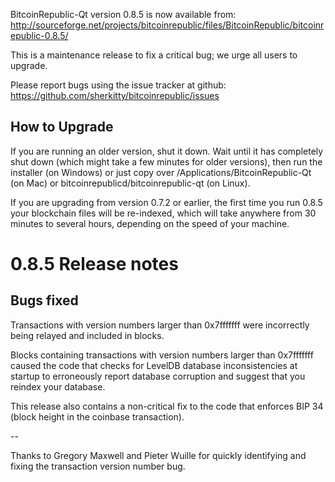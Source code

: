 BitcoinRepublic-Qt version 0.8.5 is now available from:
  http://sourceforge.net/projects/bitcoinrepublic/files/BitcoinRepublic/bitcoinrepublic-0.8.5/

This is a maintenance release to fix a critical bug;
we urge all users to upgrade.

Please report bugs using the issue tracker at github:
  https://github.com/sherkitty/bitcoinrepublic/issues


How to Upgrade
--------------

If you are running an older version, shut it down. Wait
until it has completely shut down (which might take a few minutes for older
versions), then run the installer (on Windows) or just copy over
/Applications/BitcoinRepublic-Qt (on Mac) or bitcoinrepublicd/bitcoinrepublic-qt (on Linux).

If you are upgrading from version 0.7.2 or earlier, the first time you
run 0.8.5 your blockchain files will be re-indexed, which will take
anywhere from 30 minutes to several hours, depending on the speed of
your machine.

0.8.5 Release notes
===================

Bugs fixed
----------

Transactions with version numbers larger than 0x7fffffff were
incorrectly being relayed and included in blocks.

Blocks containing transactions with version numbers larger
than 0x7fffffff caused the code that checks for LevelDB database
inconsistencies at startup to erroneously report database
corruption and suggest that you reindex your database.

This release also contains a non-critical fix to the code that
enforces BIP 34 (block height in the coinbase transaction).

--

Thanks to Gregory Maxwell and Pieter Wuille for quickly
identifying and fixing the transaction version number bug.
